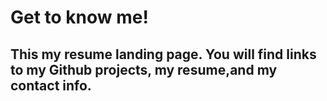 # Get to know me!
## This my resume landing page. You will find links to my Github projects, my resume,and my contact info. 
